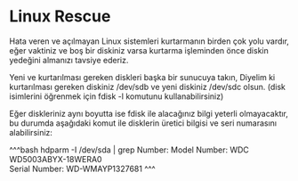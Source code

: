 # Linux Rescue

Hata veren ve açılmayan Linux sistemleri kurtarmanın birden çok yolu vardır, eğer vaktiniz ve boş bir diskiniz varsa kurtarma işleminden önce diskin yedeğini almanızı tavsiye ederiz.

Yeni ve kurtarılması gereken diskleri başka bir sunucuya takın, Diyelim ki kurtarılması gereken diskiniz /dev/sdb ve yeni diskiniz /dev/sdc olsun. (disk isimlerini öğrenmek için fdisk -l komutunu kullanabilirsiniz)

Eğer diskleriniz aynı boyutta ise fdisk ile alacağınız bilgi yeterli olmayacaktır, bu durumda aşağıdaki komut ile disklerin üretici bilgisi ve seri numarasını alabilirsiniz:

^^^bash
hdparm -I /dev/sda | grep Number:
        Model Number:       WDC WD5003ABYX-18WERA0                  
        Serial Number:      WD-WMAYP1327681
^^^

